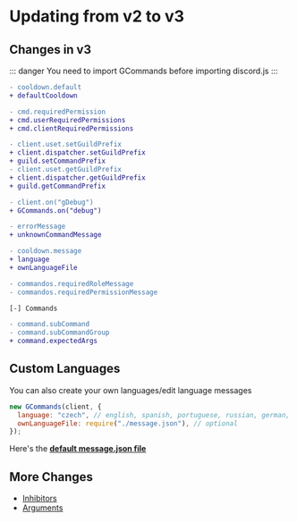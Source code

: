 # Updating from v2 to v3

## Changes in v3

::: danger
You need to import GCommands before importing discord.js
:::

```diff
- cooldown.default
+ defaultCooldown

- cmd.requiredPermission
+ cmd.userRequiredPermissions
+ cmd.clientRequiredPermissions

- client.uset.setGuildPrefix
+ client.dispatcher.setGuildPrefix
+ guild.setCommandPrefix
- client.uset.getGuildPrefix
+ client.dispatcher.getGuildPrefix
+ guild.getCommandPrefix

- client.on("gDebug")
+ GCommands.on("debug")

- errorMessage
+ unknownCommandMessage

- cooldown.message
+ language
+ ownLanguageFile

- commandos.requiredRoleMessage
- commandos.requiredPermissionMessage

[-] Commands

- command.subCommand
- command.subCommandGroup
+ command.expectedArgs
```

## Custom Languages

You can also create your own languages/edit language messages

```js
new GCommands(client, {
  language: "czech", // english, spanish, portuguese, russian, german, czech, slovak, turkish, polish, indonesian, italian
  ownLanguageFile: require("./message.json"), // optional
});
```

Here's the [**default message.json file**](https://raw.githubusercontent.com/Garlic-Team/GCommands/dev/src/util/message.json)

## More Changes

- [Inhibitors](../miscellaneous/inhibitor.md)
- [Arguments](../miscellaneous/usingargsincmd.md)
